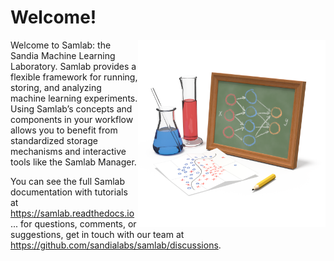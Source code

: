 # Welcome!

<img src="artwork/samlab.png" width="300" style="float:right"/>

Welcome to Samlab: the Sandia Machine Learning Laboratory. Samlab provides a
flexible framework for running, storing, and analyzing machine learning
experiments. Using Samlab’s concepts and components in your workflow allows you
to benefit from standardized storage mechanisms and interactive tools like the
Samlab Manager.

You can see the full Samlab documentation with tutorials at
https://samlab.readthedocs.io ... for questions, comments, or suggestions, get
in touch with our team at https://github.com/sandialabs/samlab/discussions.
